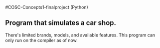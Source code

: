 #COSC-Concepts1-finalproject (Python)
## Program that simulates a car shop. 
There's limited brands, models, and available features.
This program can only run on the compiler as of now. 
